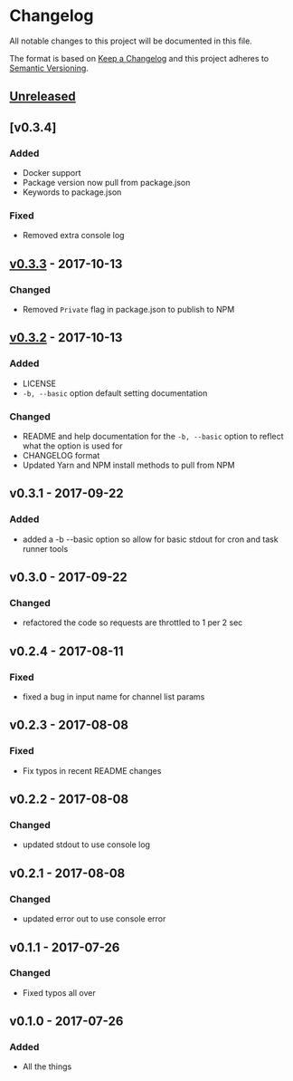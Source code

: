 # Changelog
All notable changes to this project will be documented in this file.

The format is based on [Keep a Changelog](http://keepachangelog.com/en/1.0.0/)
and this project adheres to [Semantic Versioning](http://semver.org/spec/v2.0.0.html).

## [Unreleased]

## [v0.3.4]
### Added
- Docker support
- Package version now pull from package.json
- Keywords to package.json

### Fixed
- Removed extra console log

## [v0.3.3] - 2017-10-13
### Changed
- Removed `Private` flag in package.json to publish to NPM

## [v0.3.2] - 2017-10-13
### Added
- LICENSE
- `-b, --basic` option default setting documentation

### Changed
- README and help documentation for the `-b, --basic` option to reflect what the option is used for
- CHANGELOG format
- Updated Yarn and NPM install methods to pull from NPM

## v0.3.1 - 2017-09-22
### Added
- added a -b --basic option so allow for basic stdout for cron and task runner tools

## v0.3.0 - 2017-09-22
### Changed
 - refactored the code so requests are throttled to 1 per 2 sec

## v0.2.4 - 2017-08-11
### Fixed
- fixed a bug in input name for channel list params

## v0.2.3 - 2017-08-08
### Fixed
- Fix typos in recent README changes

## v0.2.2 - 2017-08-08
### Changed
- updated stdout to use console log

## v0.2.1 - 2017-08-08
### Changed
- updated error out to use console error

## v0.1.1 - 2017-07-26
### Changed
- Fixed typos all over

## v0.1.0 - 2017-07-26
### Added
- All the things

[Unreleased]: https://github.com/wearefine/slack-archive-bot/compare/v0.3.3...HEAD
[v0.3.3]: https://github.com/wearefine/slack-archive-bot/compare/v0.3.2...v0.3.3
[v0.3.2]: https://github.com/wearefine/slack-archive-bot/compare/v0.3.1...v0.3.2
